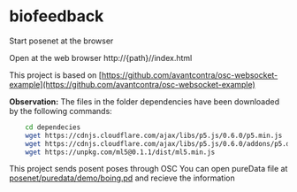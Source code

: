 # biofeedback


Start posenet at the browser 

Open at the web browser http://{path}//index.html


This project is based on [https://github.com/avantcontra/osc-websocket-example](https://github.com/avantcontra/osc-websocket-example)

**Observation:**
The files in the folder dependencies have been downloaded by the following commands:

```bash
	cd dependecies
	wget https://cdnjs.cloudflare.com/ajax/libs/p5.js/0.6.0/p5.min.js
	wget https://cdnjs.cloudflare.com/ajax/libs/p5.js/0.6.0/addons/p5.dom.min.js
	wget https://unpkg.com/ml5@0.1.1/dist/ml5.min.js	
```

This project sends posent poses through OSC 
You can open pureData file at [posenet/puredata/demo/boing.pd](posenet/puredata/demo/boing.pd) and recieve the information 
